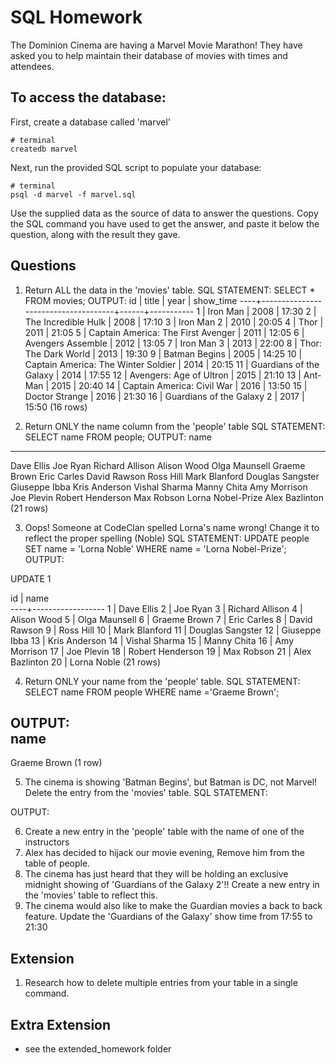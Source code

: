 # SQL Homework

The Dominion Cinema are having a Marvel Movie Marathon! They have asked you to help maintain their database of movies with times and attendees.

## To access the database:

First, create a database called 'marvel'

```
# terminal
createdb marvel
```

Next, run the provided SQL script to populate your database:

```
# terminal
psql -d marvel -f marvel.sql
```

Use the supplied data as the source of data to answer the questions.  Copy the SQL command you have used to get the answer, and paste it below the question, along with the result they gave.

## Questions

1. Return ALL the data in the 'movies' table.
SQL STATEMENT: SELECT * FROM movies;
OUTPUT: 
id |                title                | year | show_time 
----+-------------------------------------+------+-----------
  1 | Iron Man                            | 2008 | 17:30
  2 | The Incredible Hulk                 | 2008 | 17:10
  3 | Iron Man 2                          | 2010 | 20:05
  4 | Thor                                | 2011 | 21:05
  5 | Captain America: The First Avenger  | 2011 | 12:05
  6 | Avengers Assemble                   | 2012 | 13:05
  7 | Iron Man 3                          | 2013 | 22:00
  8 | Thor: The Dark World                | 2013 | 19:30
  9 | Batman Begins                       | 2005 | 14:25
 10 | Captain America: The Winter Soldier | 2014 | 20:15
 11 | Guardians of the Galaxy             | 2014 | 17:55
 12 | Avengers: Age of Ultron             | 2015 | 21:10
 13 | Ant-Man                             | 2015 | 20:40
 14 | Captain America: Civil War          | 2016 | 13:50
 15 | Doctor Strange                      | 2016 | 21:30
 16 | Guardians of the Galaxy 2           | 2017 | 15:50
(16 rows)

2. Return ONLY the name column from the 'people' table
SQL STATEMENT: SELECT name FROM people;
OUTPUT:
       name        
-------------------
 Dave Ellis
 Joe Ryan
 Richard Allison
 Alison Wood
 Olga Maunsell
 Graeme Brown
 Eric Carles
 David Rawson
 Ross Hill
 Mark Blanford
 Douglas Sangster
 Giuseppe Ibba
 Kris Anderson
 Vishal Sharma
 Manny Chita
 Amy Morrison
 Joe Plevin
 Robert Henderson
 Max Robson
 Lorna Nobel-Prize
 Alex Bazlinton
(21 rows)

3. Oops! Someone at CodeClan spelled Lorna's name wrong! Change it to reflect the proper spelling (Noble)
SQL STATEMENT:  UPDATE people SET name = 'Lorna Noble' WHERE name = 'Lorna Nobel-Prize';
OUTPUT:

UPDATE 1

 id |       name       
----+------------------
  1 | Dave Ellis
  2 | Joe Ryan
  3 | Richard Allison
  4 | Alison Wood
  5 | Olga Maunsell
  6 | Graeme Brown
  7 | Eric Carles
  8 | David Rawson
  9 | Ross Hill
 10 | Mark Blanford
 11 | Douglas Sangster
 12 | Giuseppe Ibba
 13 | Kris Anderson
 14 | Vishal Sharma
 15 | Manny Chita
 16 | Amy Morrison
 17 | Joe Plevin
 18 | Robert Henderson
 19 | Max Robson
 21 | Alex Bazlinton
 20 | Lorna Noble
(21 rows)


4. Return ONLY your name from the 'people' table.
SQL STATEMENT: SELECT name FROM people WHERE name ='Graeme Brown'; 

OUTPUT:  
     name     
--------------
 Graeme Brown
(1 row)


5. The cinema is showing 'Batman Begins', but Batman is DC, not Marvel! Delete the entry from the 'movies' table.
SQL STATEMENT: 

OUTPUT:  



6. Create a new entry in the 'people' table with the name of one of the instructors
7. Alex has decided to hijack our movie evening, Remove him from the table of people.
8. The cinema has just heard that they will be holding an exclusive midnight showing of 'Guardians of the Galaxy 2'!! Create a new entry in the 'movies' table to reflect this.
9. The cinema would also like to make the Guardian movies a back to back feature. Update the 'Guardians of the Galaxy' show time from 17:55 to 21:30

## Extension

1. Research how to delete multiple entries from your table in a single command.

## Extra Extension

- see the extended_homework folder
